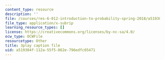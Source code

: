 ```yaml
---
content_type: resource
description: ''
file: /courses/res-6-012-introduction-to-probability-spring-2018/a519304f112a55f5862e796edfc05471_GnEyIawrWBg.vtt
file_type: application/x-subrip
learning_resource_types: []
license: https://creativecommons.org/licenses/by-nc-sa/4.0/
ocw_type: OCWFile
resourcetype: Other
title: 3play caption file
uid: a519304f-112a-55f5-862e-796edfc05471
---
```

